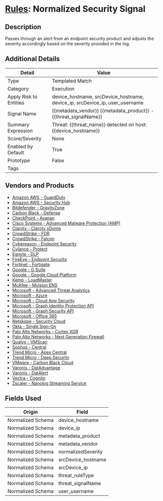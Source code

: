 # [Rules](README.md): Normalized Security Signal

## Description
Passes through an alert from an endpoint security product and adjusts the severity accordingly based on the severity provided in the log.

## Additional Details
|Detail|Value|
|----|----|
|Type|Templated Match|
|Category|Execution|
|Apply Risk to Entities|device_hostname, srcDevice_hostname, device_ip, srcDevice_ip, user_username|
|Signal Name|{{metadata_vendor}} {{metadata_product}} - {{threat_signalName}}|
|Summary Expression|Threat: {{threat_name}} detected on host: {{device_hostname}}|
|Score/Severity|None|
|Enabled by Default|True|
|Prototype|False|
|Tags||
## Vendors and Products
- [Amazon AWS - GuardDuty](../products/2ca0adcf-7616-4474-8557-a3773515aa6d.md)
- [Amazon AWS - Security Hub](../products/d0aebc1c-db4d-440f-b69f-70dae24befff.md)
- [Bitdefender - GravityZone](../products/046b3623-69fe-409f-9e80-fd3ebef0654f.md)
- [Carbon Black - Defense](../products/4448ca62-bb4f-4859-a6a2-d9262f9e48f0.md)
- [CheckPoint - Avanan](../products/b8956e27-b893-4518-85ff-20835710c3cf.md)
- [Cisco Systems - Advanced Malware Protection (AMP)](../products/7eaa4c44-5b7f-4d9e-8c1c-c4105c2b7506.md)
- [Claroty - Claroty xDome](../products/8cdfb3fc-8700-4012-bf3d-7dfc147d291b.md)
- [CrowdStrike - FDR](../products/569a3a44-c29f-492e-bcf4-5dc04e2ab0f3.md)
- [CrowdStrike - Falcon](../products/840c72e0-4e47-41e7-9b93-31f55d12f07d.md)
- [Cybereason - Endpoint Security](../products/12d00042-d90d-4055-a171-01a1f635a613.md)
- [Cylance - Protect](../products/60829f4a-7acb-47d1-ad23-8424fcf83dcb.md)
- [Egnyte - DLP](../products/114420df-d10c-4e88-92e9-0d95102c1a3d.md)
- [FireEye - Endpoint Security](../products/8c342fa0-4147-47c9-b574-965ad2eddafa.md)
- [Fortinet - Fortigate](../products/c57e2c85-4fc1-4fb7-8fa1-dbc5235231ad.md)
- [Google - G Suite](../products/e73cd65a-7a4b-4ce9-9d73-e5d9c824c214.md)
- [Google - Google Cloud Platform](../products/dcc85cfc-a698-4d09-87de-f2c723f3ad07.md)
- [Kemp - LoadMaster](../products/e0763d80-29ce-43a0-b0ab-69c621abb3eb.md)
- [McAfee - Mvision ENS](../products/2ca68325-8140-4a98-bb30-365bfb75e777.md)
- [Microsoft - Advanced Threat Analytics](../products/ae48ad1f-04e5-47c6-9892-25555e5f728b.md)
- [Microsoft - Azure](../products/a1225af5-e778-4068-a9a2-47da93d1ff24.md)
- [Microsoft - Cloud App Security](../products/86e85e72-d3b1-4f1d-b195-5ca3d90e9461.md)
- [Microsoft - Graph Identity Protection API](../products/4da7313c-5123-4eae-bb84-5d868fc55a74.md)
- [Microsoft - Graph Security API](../products/ef42eb74-7444-4fee-b231-b4eb1e7c9660.md)
- [Microsoft - Office 365](../products/d3ed003d-5ddd-4c7a-bea5-63eae6311833.md)
- [Netskope - Security Cloud](../products/B3582ED2-1A0C-452D-9802-97433D143486.md)
- [Okta - Single Sign-On](../products/51278354-d6b5-4c8e-a8fd-8197df334e67.md)
- [Palo Alto Networks - Cortex XDR](../products/146522A1-DC9A-40A5-A909-2EB3B665B1D1.md)
- [Palo Alto Networks - Next Generation Firewall](../products/46f5fa2c-1a62-4692-82ad-ed87800a0adb.md)
- [Qualys - VMScan](../products/08d5e888-ae62-462a-80d9-c0df7d3643c1.md)
- [Sophos - Central](../products/e5a708c9-82be-4df9-8ea0-07cac95abf2a.md)
- [Trend Micro - Apex Central](../products/F362EA03-9BBB-4701-B2DF-5460C4A289CF.md)
- [Trend Micro - Deep Security](../products/57cec26c-f94e-4403-add4-dae2382b5c16.md)
- [VMware - Carbon Black Cloud](../products/f9cea291-9030-4e41-9836-6dd9274d6df4.md)
- [Varonis - DatAdvantage](../products/4d6a3683-4edb-4330-9e9f-b8608cd63981.md)
- [Varonis - DatAlert](../products/bd98578e-3f97-4e5a-93ec-bbff28f90ccf.md)
- [Vectra - Cognito](../products/51afd72e-94b0-42f3-b65c-cf8edbacf7cf.md)
- [Zscaler - Nanolog Streaming Service](../products/6299d728-14f7-455e-85c5-ea8ec65a654a.md)


## Fields Used

|Origin|Field|
|----|----|
|Normalized Schema|device_hostname|
|Normalized Schema|device_ip|
|Normalized Schema|metadata_product|
|Normalized Schema|metadata_vendor|
|Normalized Schema|normalizedSeverity|
|Normalized Schema|srcDevice_hostname|
|Normalized Schema|srcDevice_ip|
|Normalized Schema|threat_ruleType|
|Normalized Schema|threat_signalName|
|Normalized Schema|user_username|


